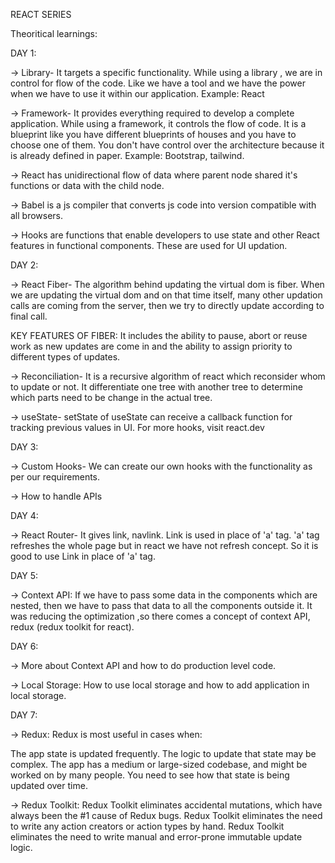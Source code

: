 REACT SERIES
 
 Theoritical learnings:
 
 DAY 1:
 
 -> Library- It targets a specific functionality. While using a library , we are in control for flow of the code. Like we have a tool and we have the power when we have to use it within our application. Example: React
 
 -> Framework- It provides everything required to develop a complete application. While using a framework, it controls the flow of code. It is a blueprint like you have different blueprints of houses and you have to choose one of them. You don't have control over the architecture because it is already defined in paper. Example: Bootstrap, tailwind.
 
-> React has unidirectional flow of data where parent node shared it's functions or data with the child node.

-> Babel is a js compiler that converts js code into version compatible with all browsers.

-> Hooks are functions that enable developers to use state and other React features in functional components. These are used for UI updation.

DAY 2:

-> React Fiber- The algorithm behind updating the virtual dom is fiber. When we are updating the virtual dom and on that time itself, many other updation calls are coming from the server, then we try to directly update according to final call.

KEY FEATURES OF FIBER: It includes the ability to pause, abort or reuse work as new updates are come in and the ability to assign priority to different types of updates.

-> Reconciliation- It is a recursive algorithm of react which reconsider whom to update or not. It differentiate one tree with another tree to determine which parts need to be change in the actual tree.

-> useState- setState of useState can receive a callback function for tracking previous values in UI. For more hooks, visit react.dev

DAY 3: 

-> Custom Hooks- We can create our own hooks with the functionality as per our requirements.

-> How to handle APIs

DAY 4:

-> React Router- It gives link, navlink.
Link is used in place of 'a' tag. 'a' tag refreshes the whole page but in react we have not refresh concept. So it is good to use Link in place of 'a' tag.

DAY 5:

-> Context API: If we have to pass some data in the components which are nested, then we have to pass that data to all the components outside it. It was reducing the optimization ,so there comes a concept of context API, redux (redux toolkit for react).

DAY 6: 

-> More about Context API and how to do production level code.

-> Local Storage: How to use local storage and how to add application in local storage.

DAY 7:

-> Redux: Redux is most useful in cases when:

The app state is updated frequently. The logic to update that state may be complex. The app has a medium or large-sized codebase, and might be worked on by many people. You need to see how that state is being updated over time.

-> Redux Toolkit: Redux Toolkit eliminates accidental mutations, which have always been the #1 cause of Redux bugs. Redux Toolkit eliminates the need to write any action creators or action types by hand. Redux Toolkit eliminates the need to write manual and error-prone immutable update logic.
